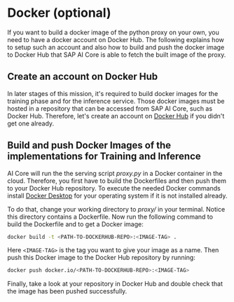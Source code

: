 # Docker (optional)

If you want to build a docker image of the python proxy on your own, you need to have a docker account on Docker Hub. The following explains how to setup such an account and also how to build and push the docker image to Docker Hub that SAP AI Core is able to fetch the built image of the proxy.

## Create an account on Docker Hub

In later stages of this mission, it's required to build docker images for the training phase and for the inference service. Those docker images must be hosted in a repository that can be accessed from SAP AI Core, such as Docker Hub. Therefore, let's create an account on [Docker Hub](https://hub.docker.com/) if you didn't get one already.

## Build and push Docker Images of the implementations for Training and Inference

AI Core will run the the serving script _proxy.py_ in a Docker container in the cloud. Therefore, you first have to build the
Dockerfiles and then push them to your Docker Hub repository. To execute the needed Docker
commands install [Docker Desktop](https://www.docker.com/products/docker-desktop/) for your operating system if it is not installed already.

To do that, change your working directory to _proxy/_ in your
terminal. Notice this directory contains a Dockerfile. Now run the
following command to build the Dockerfile and to get a Docker image:

```bash
docker build -t <PATH-TO-DOCKERHUB-REPO>:<IMAGE-TAG> .
```

Here `<IMAGE-TAG>` is the tag you want to give your image as a name. Then push this Docker image
to the Docker Hub repository by running:

```bash
docker push docker.io/<PATH-TO-DOCKERHUB-REPO>:<IMAGE-TAG>
```

Finally, take a look at your repository in Docker Hub and double check that the image has been pushed successfully.
